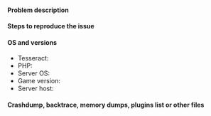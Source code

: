 
#### Problem description
<!--- Any question asked here will be marked as spam!
Write a short description about the issue -->

#### Steps to reproduce the issue
<!--- Help us find the problem by adding steps to reproduce the issue -->

#### OS and versions
<!---
Use the 'version' command in Tesseract.
If the version is invalid, the issue will be CLOSED and marked as spam! 
NOTE: If you are using WINDOWS 10 Edition, please remember to let us know!
-->
* Tesseract:
* PHP:
* Server OS:
* Game version: 
* Server host:
<!--- Explain what your server is being hosted on. Examples: Home computer, EnderCrate, VirtualGladiators, etc. -->
#### Crashdump, backtrace, memory dumps, plugins list or other files
<!--- You can use links here or you can paste in the below block -->
```
```
